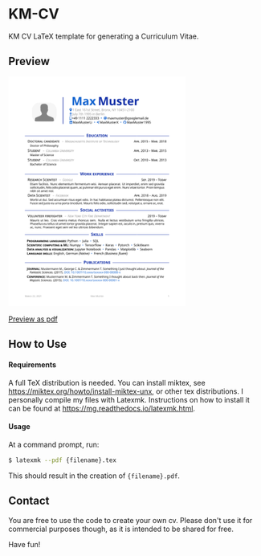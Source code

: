 # KM-CV

KM CV LaTeX template for generating a Curriculum Vitae.

## Preview

<img src="https://github.com/KadirMourat/KM-CV/blob/generated/cv.png?raw=true" width="70%" />

[Preview as pdf](https://github.com/KadirMourat/KM-CV/blob/generated/cv.pdf?raw=true)

## How to Use

#### Requirements

A full TeX distribution is needed. 
You can install miktex, see https://miktex.org/howto/install-miktex-unx, or other tex distributions.
I personally compile my files with Latexmk. Instructions on how to install it can be found at https://mg.readthedocs.io/latexmk.html.

#### Usage

At a command prompt, run:

```bash
$ latexmk --pdf {filename}.tex
```

This should result in the creation of ``{filename}.pdf``.

## Contact

You are free to use the code to create your own cv. Please don't use it for commercial purposes though, as it is intended to be shared for free.

Have fun!
